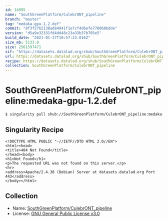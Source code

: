 ```yaml
---
id: 14995
name: "SouthGreenPlatform/CulebrONT_pipeline"
branch: "master"
tag: "medaka-gpu-1.2.def"
commit: "8f3f2762138ad84941f1e7cf4d6efe770060bdde"
version: "d5a9e32331fd4dd48c23a33b37b705e5"
build_date: "2021-01-27T10:57:22.016Z"
size_mb: 5133.0
size: 2561597471
sif: "https://datasets.datalad.org/shub/SouthGreenPlatform/CulebrONT_pipeline/medaka-gpu-1.2.def/2021-01-27-8f3f2762-d5a9e323/d5a9e32331fd4dd48c23a33b37b705e5.sif"
url: https://datasets.datalad.org/shub/SouthGreenPlatform/CulebrONT_pipeline/medaka-gpu-1.2.def/2021-01-27-8f3f2762-d5a9e323/
recipe: https://datasets.datalad.org/shub/SouthGreenPlatform/CulebrONT_pipeline/medaka-gpu-1.2.def/2021-01-27-8f3f2762-d5a9e323/Singularity
collection: SouthGreenPlatform/CulebrONT_pipeline
---
```


# SouthGreenPlatform/CulebrONT_pipeline:medaka-gpu-1.2.def

```bash
$ singularity pull shub://SouthGreenPlatform/CulebrONT_pipeline:medaka-gpu-1.2.def
```

## Singularity Recipe

```singularity
<!DOCTYPE HTML PUBLIC "-//IETF//DTD HTML 2.0//EN">
<html><head>
<title>404 Not Found</title>
</head><body>
<h1>Not Found</h1>
<p>The requested URL was not found on this server.</p>
<hr>
<address>Apache/2.4.38 (Debian) Server at datasets.datalad.org Port 443</address>
</body></html>
```

## Collection

 - Name: [SouthGreenPlatform/CulebrONT_pipeline](https://github.com/SouthGreenPlatform/CulebrONT_pipeline)
 - License: [GNU General Public License v3.0](https://api.github.com/licenses/gpl-3.0)

